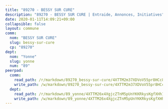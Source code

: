```yaml
---
title: "89270 - BESSY SUR CURE"
description: "89270 - BESSY SUR CURE | Entraide, Annonces, Initiatives"
date: 2020-01-11T14:09:21+09:00
collapsible: false
layout: commune
comm:
  nom: "BESSY SUR CURE"
  slug: bessy-sur-cure
  cp: "89270"
dept:
  nom: "Yonne"
  slug: yonne
  num: "89"
peerpad:
  comm:
    read_path: /r/markdown/89270_bessy-sur-cure/4XTTM2m37XDVoV55pr8HCc8TA2t9Xk9HpzpDi4YhZezAcxbSe
    write_path: /w/markdown/89270_bessy-sur-cure/4XTTM2m37XDVoV55pr8HCc8TA2t9Xk9HpzpDi4YhZezAcxbSe-K3TgV5dJJHhoa5uyQ6Z2CK5P4FMuuXLRh5MnWyNwy4wcNTd38p7Uowpg1HuzbgS4mMPjuYRGY6BRGuwPD4YSZ3rxDBLUwqf7be9rPHEFZLYqBWS8Fx7CwWE9HfSniPSBH2hvVM5Q
  dept:
    read_path: /r/markdown/89_yonne/4XTTM26x4XgjcZTnM5pUnYKKRkysKgfXHh1wiigoPHqn9LDKB
    write_path: /w/markdown/89_yonne/4XTTM26x4XgjcZTnM5pUnYKKRkysKgfXHh1wiigoPHqn9LDKB-K3TgU4xaMVqzoRnPJNyddApuMoWvJyHL35bzooauYvdhG3MLg3ikjpoueq9BDtqVP4hJBQxpPxix2gohzXyST9tZPnEkyXpDMdHiAFpx7EU6e8WgvFk7NPsBQepM8o13bG9dyqq7
---
```



